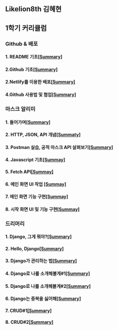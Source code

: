 ## Likelion8th 김혜현

1학기 커리큘럼
-------------
### Github & 배포

#### 1. README 기초[[Summary]](https://github.com/K-Hyeon/Likelion8th/blob/master/README%20%EA%B8%B0%EC%B4%88%20.md)
#### 2.Github 기초[[Summary]](https://github.com/K-Hyeon/Likelion8th/blob/master/Github%20%EA%B8%B0%EC%B4%88.md)
#### 2.Netlify를 이용한 배포[[Summary]](https://github.com/K-Hyeon/Likelion8th/blob/master/Netlify%EB%A5%BC%20%EC%9D%B4%EC%9A%A9%ED%95%9C%20%EB%B0%B0%ED%8F%AC.md)
#### 4.Github 사용법 및 협업[[Summary]](https://github.com/K-Hyeon/Likelion8th/blob/master/Github%20%EC%82%AC%EC%9A%A9%EB%B2%95%20%EB%B0%8F%20%ED%98%91%EC%97%85.md)


### 마스크 알리미
#### 1. 들어가며[[Summary]](https://github.com/K-Hyeon/Likelion8th/blob/master/%EB%A7%88%EC%8A%A4%ED%81%AC%20%EC%95%8C%EB%A6%AC%EB%AF%B8%20%EB%93%A4%EC%96%B4%EA%B0%80%EB%A9%B0.md)
#### 2. HTTP, JSON, API 개념[[Summaty]](https://github.com/K-Hyeon/Likelion8th/blob/master/HTTP,%20JSON,%20API%20%EA%B0%9C%EB%85%90.md)
#### 3. Postman 실습, 공적 마스크 API 살펴보기[[Summary]](https://github.com/K-Hyeon/Likelion8th/blob/master/Postman%20%EC%8B%A4%EC%8A%B5%2C%20%EA%B3%B5%EC%A0%81%20%EB%A7%88%EC%8A%A4%ED%81%AC%20API%20%EC%82%B4%ED%8E%B4%EB%B3%B4%EA%B8%B0.md)
#### 4. Javascript 기초[[Summay]]( https://github.com/K-Hyeon/Likelion8th/blob/master/Javascript%20%EA%B8%B0%EC%B4%88.md)
#### 5. Fetch API[[Summay]]( https://github.com/K-Hyeon/Likelion8th/blob/master/Fetch%20API.md)
#### 6. 메인 화면 UI 작업 [[Summay]](https://github.com/K-Hyeon/Likelion8th/blob/master/%EB%A9%94%EC%9D%B8%20%ED%99%94%EB%A9%B4%20UI%20%EC%9E%91%EC%97%85.md)
#### 7. 메인 화면 기능 구현[[Summay]]( https://github.com/K-Hyeon/Likelion8th/blob/master/%EB%A9%94%EC%9D%B8%20%ED%99%94%EB%A9%B4%20%EA%B8%B0%EB%8A%A5%20%EA%B5%AC%ED%98%84.md)
#### 8. 시작 화면 UI 및 기능 구현[[Summay]](https://github.com/K-Hyeon/Likelion8th/blob/master/%EC%8B%9C%EC%9E%91%20%ED%99%94%EB%A9%B4%20UI%20%EB%B0%8F%20%EA%B8%B0%EB%8A%A5%20%EA%B5%AC%ED%98%84.md)

### 드리머리
#### 1. Django, 그게 뭐야?[[Summary]](https://github.com/K-Hyeon/Likelion8th/blob/master/Django,%20%EA%B7%B8%EA%B2%8C%20%EB%AD%90%EC%95%BC%3F.md)
#### 2. Hello, Django[[Summary]](https://github.com/K-Hyeon/Likelion8th/blob/master/Hello%2C%20Django.md)
#### 3. Django가 관리하는 법[[Summary]](https://github.com/K-Hyeon/Likelion8th/blob/master/Django%EA%B0%80%20%EA%B4%80%EB%A6%AC%ED%95%98%EB%8A%94%20%EB%B2%95.md)
#### 4. Django로 나를 소개해볼게#1[[Summary]](https://github.com/K-Hyeon/Likelion8th/blob/master/Django%EB%A1%9C%20%EB%82%98%EB%A5%BC%20%EC%86%8C%EA%B0%9C%ED%95%B4%EB%B3%BC%EA%B2%8C%231.md)
#### 5. Django로 나를 소개해볼게#2[[Summary]](https://github.com/K-Hyeon/Likelion8th/blob/master/Django%EB%A1%9C%20%EB%82%98%EB%A5%BC%20%EC%86%8C%EA%B0%9C%ED%95%B4%EB%B3%BC%EA%B2%8C%232.md)
#### 6. Django는 중복을 싫어해[[Summary]](https://github.com/K-Hyeon/Likelion8th/blob/master/Django%EB%8A%94%20%EC%A4%91%EB%B3%B5%EC%9D%84%20%EC%8B%AB%EC%96%B4%ED%95%B4.md)
#### 7. CRUD#1[[Summary]](https://github.com/K-Hyeon/Likelion8th/blob/master/CRUD%231.md)
#### 8. CRUD#2[[Summary]](https://github.com/K-Hyeon/Likelion8th/blob/master/CRUD%232.md)
